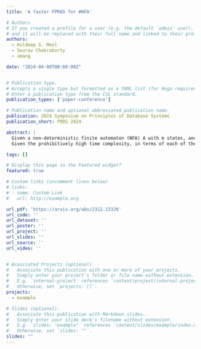 ```yaml
---
title: 'A faster FPRAS for #NFA'

# Authors
# If you created a profile for a user (e.g. the default `admin` user), write the username (folder name) here
# and it will be replaced with their full name and linked to their profile.
authors:
  - Kuldeep S. Meel
  - Sourav Chakraborty
  - umang

date: "2024-04-08T00:00:00Z"


# Publication type.
# Accepts a single type but formatted as a YAML list (for Hugo requirements).
# Enter a publication type from the CSL standard.
publication_types: ['paper-conference']

# Publication name and optional abbreviated publication name.
publication: 2024 Symposium on Principles of Database Systems
publication_short: PODS 2024

abstract: |
  Given a non-deterministic finite automaton (NFA) A with m states, and a natural number n (presented in unary), the #NFA problem asks to determine the size of the set L(A_n) of words of length n accepted by A. While the corresponding decision problem of checking the emptiness of L(A_n) is solvable in polynomial time, the #NFA problem is known to be #P-hard. Recently, the long-standing open question -- whether there is an FPRAS (fully polynomial time randomized approximation scheme) for #NFA -- was resolved in \cite{ACJR19}. The FPRAS due to \cite{ACJR19} relies on the interreducibility of counting and sampling, and computes, for each pair of state q and natural number i <= n, a set of O(\frac{m^7 n^7}{epsilon^7}) many uniformly chosen samples from the set of words of length i that have a run ending at q (\epsilon is the error tolerance parameter of the FPRAS). This informative measure -- the number of samples maintained per state and length -- also affects the overall time complexity with a quadratic dependence.
  Given the prohibitively high time complexity, in terms of each of the input parameters, of the FPRAS due to \cite{ACJR19}, and considering the widespread application of approximate counting (and sampling) in various tasks in Computer Science, a natural question arises: Is there a faster FPRAS for #NFA that can pave the way for the practical implementation of approximate #NFA tools? In this work, we demonstrate that significant improvements in time complexity are achievable. Specifically, we have reduced the number of samples required for each state to be independent of m, with significantly less dependence on n and ϵ, maintaining only \widetilde{O}(\frac{n^4}{epsilon^2}) samples per state.

tags: []

# Display this page in the Featured widget?
featured: true

# Custom links (uncomment lines below)
# links:
# - name: Custom Link
#   url: http://example.org

url_pdf: 'https://arxiv.org/abs/2312.13320'
url_code: ''
url_dataset: ''
url_poster: ''
url_project: ''
url_slides: ''
url_source: ''
url_video: ''


# Associated Projects (optional).
#   Associate this publication with one or more of your projects.
#   Simply enter your project's folder or file name without extension.
#   E.g. `internal-project` references `content/project/internal-project/index.md`.
#   Otherwise, set `projects: []`.
projects:
  - example

# Slides (optional).
#   Associate this publication with Markdown slides.
#   Simply enter your slide deck's filename without extension.
#   E.g. `slides: "example"` references `content/slides/example/index.md`.
#   Otherwise, set `slides: ""`.
slides: ""
---
```



